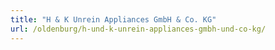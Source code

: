 ```yaml
---
title: "H & K Unrein Appliances GmbH & Co. KG"
url: /oldenburg/h-und-k-unrein-appliances-gmbh-und-co-kg/
---
```

